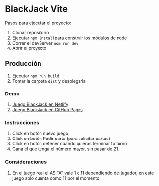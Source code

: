 # BlackJack Vite

Pasos para ejecutar el proyecto:

1. Clonar repositorio
2. Ejecutar ```npm install```para construir los módulos de node
3. Correr el devServer ```nom run dev```
4. Abrir el proyecto

## Producción

1. Ejecutar ```npm run build```
2. Tomar la carpeta ```dist``` y desplegarla

### Demo

1. [Juego BlackJack en Netlify](https://blackjackpipedsl-vite-app.netlify.app/)
2. [Juego BlackJack en GitHub Pages](https://pipedsl.github.io/js-vite-blackjack/)
 
### Instrucciones

1. Click en botón nuevo juego
2. Click en botón Pedir carta (para solicitar cartas)
3. Click en botón detener cuando quieras terminar tú turno
4. Gana el que tenga el número mayor, sin pasar de 21.

### Consideraciones

1. En el juego real el AS "A" vale 1 o 11 dependiendo del jugador, en este juego solo cuenta como 11 por el momento
